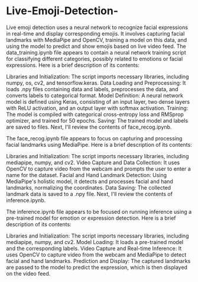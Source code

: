 # Live-Emoji-Detection-
Live emoji detection uses a neural network to recognize facial expressions in real-time and display corresponding emojis. It involves capturing facial landmarks with MediaPipe and OpenCV, training a model on this data, and using the model to predict and show emojis based on live video feed.
The data_training.ipynb file appears to contain a neural network training script for classifying different categories, possibly related to emotions or facial expressions. Here is a brief description of its contents:

Libraries and Initialization: The script imports necessary libraries, including numpy, os, cv2, and tensorflow.keras.
Data Loading and Preprocessing: It loads .npy files containing data and labels, preprocesses the data, and converts labels to categorical format.
Model Definition: A neural network model is defined using Keras, consisting of an input layer, two dense layers with ReLU activation, and an output layer with softmax activation.
Training: The model is compiled with categorical cross-entropy loss and RMSprop optimizer, and trained for 50 epochs.
Saving: The trained model and labels are saved to files.
Next, I'll review the contents of face_recog.ipynb. ​​

The face_recog.ipynb file appears to focus on capturing and processing facial landmarks using MediaPipe. Here is a brief description of its contents:

Libraries and Initialization: The script imports necessary libraries, including mediapipe, numpy, and cv2.
Video Capture and Data Collection: It uses OpenCV to capture video from the webcam and prompts the user to enter a name for the dataset.
Facial and Hand Landmark Detection: Using MediaPipe's holistic model, it detects and processes facial and hand landmarks, normalizing the coordinates.
Data Saving: The collected landmark data is saved to a .npy file.
Next, I'll review the contents of inference.ipynb. ​​

The inference.ipynb file appears to be focused on running inference using a pre-trained model for emotion or expression detection. Here is a brief description of its contents:

Libraries and Initialization: The script imports necessary libraries, including mediapipe, numpy, and cv2.
Model Loading: It loads a pre-trained model and the corresponding labels.
Video Capture and Real-time Inference: It uses OpenCV to capture video from the webcam and MediaPipe to detect facial and hand landmarks.
Prediction and Display: The captured landmarks are passed to the model to predict the expression, which is then displayed on the video feed.

